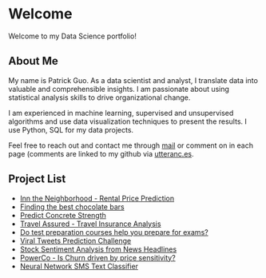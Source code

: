 # Welcome

Welcome to my Data Science portfolio!

## About Me

My name is Patrick Guo. As a data scientist and analyst, I translate data into valuable and comprehensible insights. I am passionate about using statistical analysis skills to drive organizational change.

I am experienced in machine learning, supervised and unsupervised algorithms and use data visualization techniques to present the results. I use Python, SQL for my data projects.

Feel free to reach out and contact me through [mail](mailto:shpatrickguo@gmail.com) or comment on in each page (comments are linked to my github via [utteranc.es](https://utteranc.es/).

## Project List

- [Inn the Neighborhood - Rental Price Prediction](projects/inn_the_neighborhood/inn_the_neighborhood.ipynb)
- [Finding the best chocolate bars](projects/chocolate_bars/chocolate_bars.ipynb)
- [Predict Concrete Strength](projects/concrete_strength/concrete_strength.ipynb)
- [Travel Assured - Travel Insurance Analysis](projects/travel_assured/travel_assured.ipynb)
- [Do test preparation courses help you prepare for exams?](projects/exam_scores/exam_scores.ipynb)
- [Viral Tweets Prediction Challenge](projects/viral_tweets/README.md)
- [Stock Sentiment Analysis from News Headlines](projects/stock_sentiment_from_headlines/stock_sentiment_from_headlines.ipynb)
- [PowerCo - Is Churn driven by price sensitivity?](projects/BCG/README.md)
- [Neural Network SMS Text Classifier](projects/sms_classifier/README.md)
